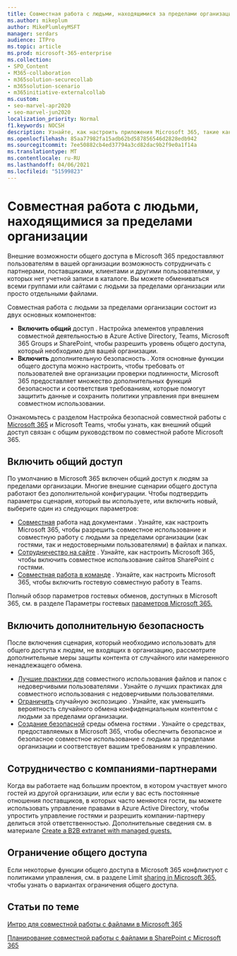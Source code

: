 ```yaml
---
title: Совместная работа с людьми, находящимися за пределами организации
ms.author: mikeplum
author: MikePlumleyMSFT
manager: serdars
audience: ITPro
ms.topic: article
ms.prod: microsoft-365-enterprise
ms.collection:
- SPO_Content
- M365-collaboration
- m365solution-securecollab
- m365solution-scenario
- m365initiative-externalcollab
ms.custom:
- seo-marvel-apr2020
- seo-marvel-jun2020
localization_priority: Normal
f1.keywords: NOCSH
description: Узнайте, как настроить приложения Microsoft 365, такие как Teams, OneDrive и SharePoint для совместной работы с людьми за пределами организации.
ms.openlocfilehash: 85aa77982fa15adb62bd587856546d2828edb942
ms.sourcegitcommit: 7ee50882cb4ed37794a3cd82dac9b2f9e0a1f14a
ms.translationtype: MT
ms.contentlocale: ru-RU
ms.lasthandoff: 04/06/2021
ms.locfileid: "51599823"
---
```

# <a name="collaborating-with-people-outside-your-organization"></a>Совместная работа с людьми, находящимися за пределами организации

Внешние возможности общего доступа в Microsoft 365 предоставляют пользователям в вашей организации возможность сотрудничать с партнерами, поставщиками, клиентами и другими пользователями, у которых нет учетной записи в каталоге. Вы можете обмениваться всеми группами или сайтами с людьми за пределами организации или просто отдельными файлами.

Совместная работа с людьми за пределами организации состоит из двух основных компонентов:

- **Включить общий** доступ . Настройка элементов управления совместной деятельностью в Azure Active Directory, Teams, Microsoft 365 Groups и SharePoint, чтобы разрешить уровень общего доступа, который необходимо для вашей организации.
- **Включить** дополнительную безопасность . Хотя основные функции общего доступа можно настроить, чтобы требовать от пользователей вне организации проверки подлинности, Microsoft 365 предоставляет множество дополнительных функций безопасности и соответствия требованиям, которые помогут защитить данные и сохранить политики управления при внешнем совместном использовании.

Ознакомьтесь с разделом Настройка безопасной совместной работы с [Microsoft 365](/microsoft-365/solutions/setup-secure-collaboration-with-teams) и Microsoft Teams, чтобы узнать, как внешний общий доступ связан с общим руководством по совместной работе Microsoft 365.

## <a name="enable-sharing"></a>Включить общий доступ

По умолчанию в Microsoft 365 включен общий доступ к людям за пределами организации. Многие внешние сценарии общего доступа работают без дополнительной конфигурации. Чтобы подтвердить параметры сценария, который вы используете, или включить новый, выберите один из следующих параметров:

- [Совместная](collaborate-on-documents.md) работа над документами . Узнайте, как настроить Microsoft 365, чтобы разрешить совместное использование и совместную работу с людьми за пределами организации (как гостями, так и недостоверными пользователями) в файлах и папках.
- [Сотрудничество на сайте](collaborate-in-site.md) . Узнайте, как настроить Microsoft 365, чтобы включить совместное использование сайтов SharePoint с гостями.
- [Совместная работа в команде](collaborate-as-team.md) . Узнайте, как настроить Microsoft 365, чтобы включить гостевую совместную работу в Teams.

Полный обзор параметров гостевых обменов, доступных в Microsoft 365, см. в разделе Параметры гостевых [параметров Microsoft 365.](microsoft-365-guest-settings.md)

## <a name="enable-additional-security"></a>Включить дополнительную безопасность

После включения сценария, который необходимо использовать для общего доступа к людям, не входящих в организацию, рассмотрите дополнительные меры защиты контента от случайного или намеренного ненадлежащего обмена.

- [Лучшие практики для](best-practices-anonymous-sharing.md) совместного использования файлов и папок с недоверчивыми пользователями . Узнайте о лучших практиках для совместного использования с недоверчивыми пользователями.
- [Ограничить](share-limit-accidental-exposure.md) случайную экспозицию . Узнайте, как уменьшить вероятность случайного обмена конфиденциальным контентом с людьми за пределами организации.
- [Создание безопасной](create-secure-guest-sharing-environment.md) среды обмена гостями . Узнайте о средствах, предоставляемых в Microsoft 365, чтобы обеспечить безопасное и безопасное совместное использование с людьми за пределами организации и соответствует вашим требованиям к управлению.

## <a name="collaborate-with-partner-companies"></a>Сотрудничество с компаниями-партнерами

Когда вы работаете над большим проектом, в котором участвует много гостей из другой организации, или если у вас есть постоянные отношения поставщиков, в которых часто меняются гости, вы можете использовать управление правами в Azure Active Directory, чтобы упростить управление гостями и разрешить компании-партнеру делиться этой ответственностью. Дополнительные сведения см. в материале [Create a B2B extranet with managed guests.](b2b-extranet.md)

## <a name="limit-sharing"></a>Ограничение общего доступа

Если некоторые функции общего доступа в Microsoft 365 конфликтуют с политиками управления, см. в разделе Limit [sharing in Microsoft 365,](microsoft-365-limit-sharing.md) чтобы узнать о вариантах ограничения общего доступа.

## <a name="related-topics"></a>Статьи по теме

[Интро для совместной работы с файлами в Microsoft 365](/sharepoint/intro-to-file-collaboration)

[Планирование совместной работы с файлами в SharePoint с Microsoft 365](/sharepoint/deploy-file-collaboration)
